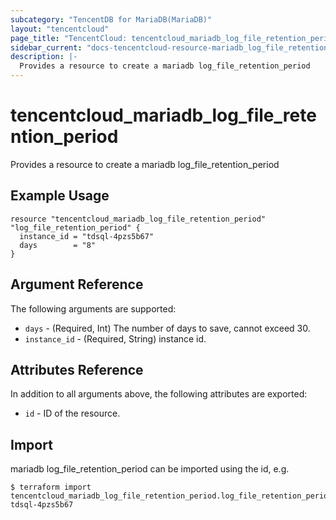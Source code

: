 ```yaml
---
subcategory: "TencentDB for MariaDB(MariaDB)"
layout: "tencentcloud"
page_title: "TencentCloud: tencentcloud_mariadb_log_file_retention_period"
sidebar_current: "docs-tencentcloud-resource-mariadb_log_file_retention_period"
description: |-
  Provides a resource to create a mariadb log_file_retention_period
---
```


# tencentcloud_mariadb_log_file_retention_period

Provides a resource to create a mariadb log_file_retention_period

## Example Usage

```hcl
resource "tencentcloud_mariadb_log_file_retention_period" "log_file_retention_period" {
  instance_id = "tdsql-4pzs5b67"
  days        = "8"
}
```

## Argument Reference

The following arguments are supported:

* `days` - (Required, Int) The number of days to save, cannot exceed 30.
* `instance_id` - (Required, String) instance id.

## Attributes Reference

In addition to all arguments above, the following attributes are exported:

* `id` - ID of the resource.




## Import

mariadb log_file_retention_period can be imported using the id, e.g.
```
$ terraform import tencentcloud_mariadb_log_file_retention_period.log_file_retention_period tdsql-4pzs5b67
```

